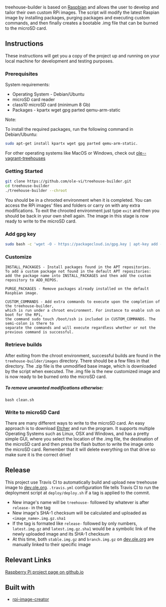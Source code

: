 treehouse-builder is based on [Raspbian](https://www.raspbian.org/) and allows the user to develop and tailor their own custom RPi images. The script will modify the latest Raspian image by installing packages, purging packages and executing custom commands, and then finally creates a bootable .img file that can be burned to the microSD card.

## Instructions

These instructions will get you a copy of the project up and running on your local machine for development and testing purposes.

### Prerequisites

System requirements:

* Operating System - Debian/Ubuntu 
* microSD card reader
* class10 microSD card (minimum 8 Gb)
* Packages - kpartx wget gpg parted qemu-arm-static

Note:

To install the required packages, run the following command in Debian/Ubuntu: 
```bash
sudo apt-get install kpartx wget gpg parted qemu-arm-static.
```

For other operating systems like MacOS or Windows, check out [ole--vagrant-treehouses](https://github.com/ole-vi/ole--vagrant-treehouses)
### Getting Started 

```bash
git clone https://github.com/ole-vi/treehouse-builder.git
cd treehouse-builder
./treehouse-builder --chroot 
 ``` 
You should be in a chrooted environment when it is completed. You can access the RPi images' files and folders or carry on with any extra modifications. To exit the chrooted environment just type `exit` and then you should be back in your own shell again. The image in this stage is now ready to write to the microSD card.

### Add gpg key

```bash
sudo bash -c 'wget -O - https://packagecloud.io/gpg.key | apt-key add -'
```

### Customize

```
INSTALL_PACKAGES - Install packages found in the APT repositories. 
To add a custom package not found in the default APT repositories: 
add the package name into INSTALL_PACKAGES and then add the custom repository to ADD_REPOS.

PURGE_PACKAGES - Remove packages already installed on the default Raspbian image.

CUSTOM_COMMANDS - Add extra commands to execute upon the completion of the treehouse-builder, 
which is run under a chroot environment. For instance to enable ssh on boot for the RPi, 
the command sudo touch /boot/ssh is included in CUSTOM_COMMANDS. The semi-colon is there to 
separate the commands and will execute regardless whether or not the previous command is successful.

```

### Retrieve builds

After exiting from the chroot environment, successful builds are found in the `treehouse-builder/images` directory. There should be a few files in that directory. The .zip file is the unmodified base image, which is downloaded by the script when executed. The .img file is the new customized image and is now ready to be burned onto the microSD card.

##### To remove unwanted modifications otherwise:

`bash clean.sh`

### Write to microSD Card

There are many different ways to write to the microSD card. An easy approach is to download [Etcher](https://etcher.io) and run the program. It supports multiple Operating Systems such as Linux, OSX and Windows, and has a pretty simple GUI, where you select the location of the .img file, the destination of the microSD card and then press the flash button to write the image onto the microSD card. Remember that it will delete everything on that drive so make sure it is the correct drive!

## Release

This project use Travis CI to automatically build and upload new treehouse image to [dev.ole.org](http://dev.ole.org). `.travis.yml` configuration file tells Travis CI to run the deployment script at `deploy/deploy.sh` if a tag is applied to the commit.

* New image's name will be `treehouse-` followed by whatever is after `release-` in the tag
* New image's SHA-1 checksum will be calculated and uploaded as `<image_name>.img.gz.sha1`
* If the tag is formated like `release-` followed by only numbers,  `latest.img.gz` and `latest.img.gz.sha1` would be a symbolic link of the newly uploaded image and its SHA-1 checksum
* At this time, both `stable.img.gz` and `branch.img.gz` on [dev.ole.org](http://dev.ole.org) are manually linked to their specific image

## Relevant Links

[Raspberry Pi project page on github.io](https://open-learning-exchange.github.io/#!pages/robots/rbts-raspberry-pi.md)

## Built with

* [rpi-image-creator](https://github.com/ImmobilienScout24/rpi-image-creator)
